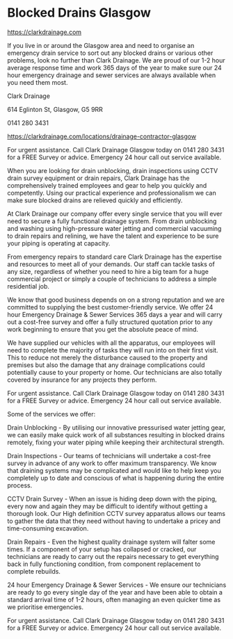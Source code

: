 # Blocked Drains Glasgow

https://clarkdrainage.com

If you live in or around the Glasgow area and need to organise an emergency drain service to sort out any blocked drains or various other problems, look no further than Clark Drainage. We are proud of our 1-2 hour average response time and work 365 days of the year to make sure our 24 hour emergency drainage and sewer services are always available when you need them most.

Clark Drainage

614 Eglinton St, Glasgow, G5 9RR

0141 280 3431

https://clarkdrainage.com/locations/drainage-contractor-glasgow

For urgent assistance. Call Clark Drainage Glasgow today on 0141 280 3431 for a FREE Survey or advice. Emergency 24 hour call out service available.

When you are looking for drain unblocking, drain inspections using CCTV drain survey equipment or drain repairs, Clark Drainage has the comprehensively trained employees and gear to help you quickly and competently. Using our practical experience and professionalism we can make sure blocked drains are relieved quickly and efficiently.

At Clark Drainage our company offer every single service that you will ever need to secure a fully functional drainage system. From drain unblocking and washing using high-pressure water jetting and commercial vacuuming to drain repairs and relining, we have the talent and experience to be sure your piping is operating at capacity.

From emergency repairs to standard care Clark Drainage has the expertise and resources to meet all of your demands. Our staff can tackle tasks of any size, regardless of whether you need to hire a big team for a huge commercial project or simply a couple of technicians to address a simple residential job.

We know that good business depends on on a strong reputation and we are committed to supplying the best customer-friendly service. We offer 24 hour Emergency Drainage & Sewer Services 365 days a year and will carry out a cost-free survey and offer a fully structured quotation prior to any work beginning to ensure that you get the absolute peace of mind.

We have supplied our vehicles with all the apparatus, our employees will need to complete the majority of tasks they will run into on their first visit. This to reduce not merely the disturbance caused to the property and premises but also the damage that any drainage complications could potentially cause to your property or home. Our technicians are also totally covered by insurance for any projects they perform.

For urgent assistance. Call Clark Drainage Glasgow today on 0141 280 3431 for a FREE Survey or advice. Emergency 24 hour call out service available.

Some of the services we offer:

Drain Unblocking - By utilising our innovative pressurised water jetting gear, we can easily make quick work of all substances resulting in blocked drains remotely, fixing your water piping while keeping their architectural strength.

Drain Inspections - Our teams of technicians will undertake a cost-free survey in advance of any work to offer maximum transparency. We know that draining systems may be complicated and would like to help keep you completely up to date and conscious of what is happening during the entire process.

CCTV Drain Survey - When an issue is hiding deep down with the piping, every now and again they may be difficult to identify without getting a thorough look. Our High definition CCTV survey apparatus allows our teams to gather the data that they need without having to undertake a pricey and time-consuming excavation.

Drain Repairs - Even the highest quality drainage system will falter some times. If a component of your setup has collapsed or cracked, our technicians are ready to carry out the repairs necessary to get everything back in fully functioning condition, from component replacement to complete rebuilds.

24 hour Emergency Drainage & Sewer Services - We ensure our technicians are ready to go every single day of the year and have been able to obtain a standard arrival time of 1-2 hours, often managing an even quicker time as we prioritise emergencies.

For urgent assistance. Call Clark Drainage Glasgow today on 0141 280 3431 for a FREE Survey or advice. Emergency 24 hour call out service available.
